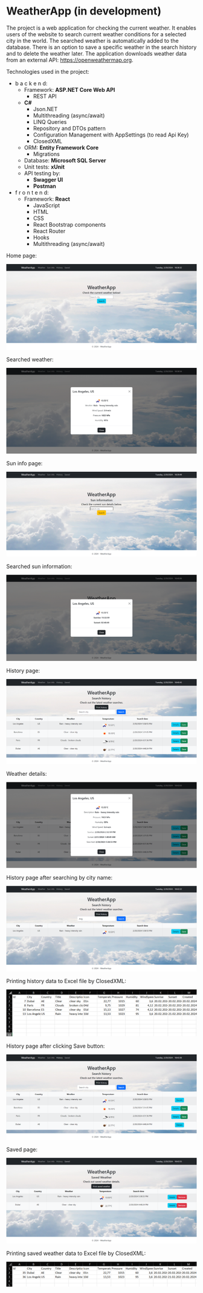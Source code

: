 # WeatherApp (in development)

The project is a web application for checking the current weather. It enables users of the website to search current weather conditions for a selected city in the world. The searched weather is automatically added to the database. There is an option to save a specific weather in the search history and to delete the weather later. The application downloads weather data from an external API: https://openweathermap.org.

Technologies used in the project:
- b a c k e n d:
  - Framework: **ASP.NET Core Web API**
    - REST API
  - **C#**
    - Json.NET
    - Multithreading (async/await)
    - LINQ Queries
    - Repository and DTOs pattern
    - Configuration Management with AppSettings (to read Api Key)
    - ClosedXML
  - ORM: **Entity Framework Core**
    - Migrations
  - Database: **Microsoft SQL Server**
  - Unit tests: **xUnit**
  - API testing by:
    - **Swagger UI**
    - **Postman**
- f r o n t e n d:
  - Framework: **React**
    - JavaScript
    - HTML
    - CSS
    - React Bootstrap components
    - React Router
    - Hooks
    - Multithreading (async/await)

Home page:

![Home page](https://github.com/karoldziadkowiec/WeatherApp/blob/master/github-images/1.png)

Searched weather:

![Searched weather](https://github.com/karoldziadkowiec/WeatherApp/blob/master/github-images/2.png)

Sun info page:

![Sun info page](https://github.com/karoldziadkowiec/WeatherApp/blob/master/github-images/3.png)

Searched sun information:

![Searched sun information](https://github.com/karoldziadkowiec/WeatherApp/blob/master/github-images/4.png)

History page:

![History page](https://github.com/karoldziadkowiec/WeatherApp/blob/master/github-images/5.png)

Weather details:

![Weather details](https://github.com/karoldziadkowiec/WeatherApp/blob/master/github-images/6.png)

History page after searching by city name:

![History page2](https://github.com/karoldziadkowiec/WeatherApp/blob/master/github-images/7.png)

Printing history data to Excel file by ClosedXML:

![Printed history data](https://github.com/karoldziadkowiec/WeatherApp/blob/master/github-images/8.png)

History page after clicking Save button:

![History page3](https://github.com/karoldziadkowiec/WeatherApp/blob/master/github-images/9.png)

Saved page:

![Saved page](https://github.com/karoldziadkowiec/WeatherApp/blob/master/github-images/10.png)

Printing saved weather data to Excel file by ClosedXML:

![Printing saved weather data](https://github.com/karoldziadkowiec/WeatherApp/blob/master/github-images/11.png)
